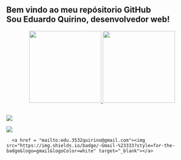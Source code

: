 ## Bem vindo ao meu repósitorio GitHub <br> Sou Eduardo Quirino, desenvolvedor web!

<div align="center">
  <a href="https://github.com/Eduardo-Quirino">
  <img height="190px" src="https://github-readme-stats.vercel.app/api?username=eduardo&show_icons=true&theme=dracula&include_all_commits=true&count_private=true"/>
  <img height="190px" src="https://github-readme-stats.vercel.app/api/top-langs/?username=eduardo&layout=compact&langs_count=7&theme=dracula"/>
</div>

##
  <div> 
      <a href="https://www.linkedin.com/in/eduardo-quirino-b07653122/" target="_blank"><img src="https://img.shields.io/badge/-LinkedIn-%230077B5?style=for-the-badge&logo=linkedin&logoColor=white" target="_blank"></a> 
    
 <a href="(https://www.instagram.com/edu.3532/)" target="_blank"><img src="https://img.shields.io/badge/-Instagram-%23E4405F?style=for-the-badge&logo=instagram&logoColor=white" target="_blank"></a>
    
      <a href = "mailto:edu.3532quirino@gmail.com"><img src="https://img.shields.io/badge/-Gmail-%23333?style=for-the-badge&logo=gmail&logoColor=white" target="_blank"></a>

</div>
